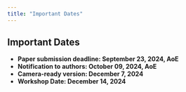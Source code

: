 ```yaml
---
title: "Important Dates"
---
```


## Important Dates

* **Paper submission deadline: September 23, 2024, AoE**
* **Notification to authors: October 09, 2024, AoE**
* **Camera-ready version: December 7, 2024**
* **Workshop Date: December 14, 2024**


